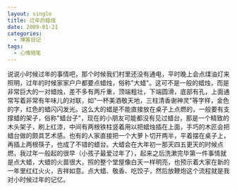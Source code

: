 ```yaml
---
layout: single
title: 过年的蜡烛
date: 2009-01-21
categories:
  - 博客日记
tags:
  - 心情随笔
---
```


说说小时候过年的事情吧，那个时候我们村里还没有通电，平时晚上会点煤油灯来照明，过年的时候家家户户都要点蜡烛，俗称\"大蜡\"。这可不是一般的蜡烛，而是非常巨大的一对蜡烛，差不多有两斤重，顶端粗壮，下端圆滑，底部有孔，上面通常写着非常有年味儿的对联，如\"一杯美酒敬天地，三柱清香谢神灵\"等字样，金色的字，红色的蜡闪闪发光。这么大的蜡是不能直接放在桌子上点燃的，一般要有支撑蜡的架子，俗称\"蜡台子\"，现在的小朋友可能都没有见过蜡台，那是一个精致的木头架子，刷上红漆，中间有两根铁柱竖着用以把蜡烛插在上面，手巧的木匠会把蜡台做的颇具艺术感。也有的人家直接把一个大萝卜切开两半，平着摆在桌子上，再插上两根筷子，也成了不错的蜡台。大蜡会在大年初一那天四五更天的时候点燃，我过年一般起的很早（小孩子最爱过年了），起来之后洗漱完毕第一件事情就是点大蜡，大蜡的火苗很大，照的整个堂屋像白天一样明亮，也预示着大家在新的一年里红红火火，吉祥如意。点大蜡、敬香、吃饺子，然后放鞭炮这个流程就是我对小时候过年的记忆。
